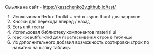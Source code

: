Сыылка на сайт - https://kazachenko2v.github.io/test/
1. Использовал Redux Toolkit + redux async thunk для запросов
2. Кнопки для перехода вперед / назад
3. Есть unit тесты
4. Использовал библиотеку компонентов material ui
5. react-beautiful-dnd для перетаскивания строк в таблицы
6. Из дополнительного добавил возможность сортировки строк по нажатию на шапку таблицы
